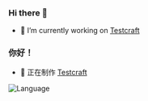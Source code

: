 ### Hi there 👋

- 🔭 I’m currently working on [Testcraft](https://github.com/NeoxyCN/Testcraft)  

### 你好！

- 🔭 正在制作 [Testcraft](https://github.com/NeoxyCN/Testcraft)  

![Language](https://github-readme-stats.vercel.app/api/top-langs/?username=NeoxyCN)  

<!--
**NeoxyCN/NeoxyCN** is a ✨ _special_ ✨ repository because its `README.md` (this file) appears on your GitHub profile.

Here are some ideas to get you started:

- 🔭 I’m currently working on ...
- 🌱 I’m currently learning ...
- 👯 I’m looking to collaborate on ...
- 🤔 I’m looking for help with ...
- 💬 Ask me about ...
- 📫 How to reach me: ...
- 😄 Pronouns: ...
- ⚡ Fun fact: ...
-->
